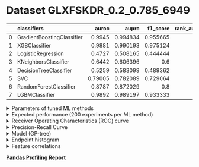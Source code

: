 # Dataset GLXFSKDR_0.2_0.785_6949

|    | classifiers                |   auroc |    auprc |   f1_score |   rank_auroc |   rank_auprc |   rank_f1 |
|---:|:---------------------------|--------:|---------:|-----------:|-------------:|-------------:|----------:|
|  0 | GradientBoostingClassifier | 0.9945  | 0.994834 |   0.955665 |            1 |            1 |         2 |
|  1 | XGBClassifier              | 0.9881  | 0.990193 |   0.975124 |            3 |            2 |         1 |
|  2 | LogisticRegression         | 0.4727  | 0.508165 |   0.444444 |            8 |            8 |         8 |
|  3 | KNeighborsClassifier       | 0.6442  | 0.606396 |   0.6      |            6 |            6 |         6 |
|  4 | DecisionTreeClassifier     | 0.5259  | 0.583099 |   0.489362 |            7 |            7 |         7 |
|  5 | SVC                        | 0.79005 | 0.782089 |   0.729064 |            5 |            5 |         5 |
|  6 | RandomForestClassifier     | 0.8787  | 0.872029 |   0.8      |            4 |            4 |         4 |
|  7 | LGBMClassifier             | 0.9892  | 0.989197 |   0.933333 |            2 |            3 |         3 |


<details>
<summary>Parameters of tuned ML methods</summary>


```
GradientBoostingClassifier(ccp_alpha=0.0, criterion='friedman_mse', init=None,
                           learning_rate=0.5895383332658566, loss='exponential',
                           max_depth=9, max_features=None, max_leaf_nodes=None,
                           min_impurity_decrease=0.0, min_impurity_split=None,
                           min_samples_leaf=60, min_samples_split=2,
                           min_weight_fraction_leaf=0.0, n_estimators=100,
                           n_iter_no_change=20, presort='deprecated',
                           random_state=6949, subsample=1.0, tol=1e-07,
                           validation_fraction=0.01, verbose=0,
                           warm_start=False)
XGBClassifier(alpha=0.09539348242537077, base_score=0.5, booster='gbtree',
              colsample_bylevel=1, colsample_bynode=1, colsample_bytree=1,
              eta=0.17191265875975145, eval_metric='logloss', gamma=0.1,
              gpu_id=-1, importance_type='gain', interaction_constraints=None,
              learning_rate=0.171912655, max_delta_step=0, max_depth=9,
              min_child_weight=1, missing=nan, monotone_constraints=None,
              n_estimators=84, n_jobs=0, num_parallel_tree=1,
              objective='binary:logistic', random_state=6949,
              reg_alpha=0.0953934789, reg_lambda=9.34097734684676,
              scale_pos_weight=1, subsample=1, tree_method=None,
              validate_parameters=False, verbosity=None)
LogisticRegression(C=0.05204783919671574, class_weight=None, dual=False,
                   fit_intercept=True, intercept_scaling=1, l1_ratio=None,
                   max_iter=100, multi_class='auto', n_jobs=None, penalty='l1',
                   random_state=6949, solver='liblinear', tol=0.0001, verbose=0,
                   warm_start=False)
KNeighborsClassifier(algorithm='auto', leaf_size=30, metric='euclidean',
                     metric_params=None, n_jobs=None, n_neighbors=16, p=2,
                     weights='distance')
DecisionTreeClassifier(ccp_alpha=0.0, class_weight=None, criterion='gini',
                       max_depth=9, max_features=None, max_leaf_nodes=None,
                       min_impurity_decrease=0.0, min_impurity_split=None,
                       min_samples_leaf=4, min_samples_split=8,
                       min_weight_fraction_leaf=0.0, presort='deprecated',
                       random_state=6949, splitter='best')
SVC(C=1.421435207869361, break_ties=False, cache_size=200, class_weight=None,
    coef0=9.8, decision_function_shape='ovr', degree=4, gamma='auto',
    kernel='poly', max_iter=-1, probability=True, random_state=6949,
    shrinking=True, tol=1.2813777313833938e-05, verbose=False)
RandomForestClassifier(bootstrap=True, ccp_alpha=0.0, class_weight=None,
                       criterion='gini', max_depth=10, max_features=None,
                       max_leaf_nodes=None, max_samples=None,
                       min_impurity_decrease=0.0, min_impurity_split=None,
                       min_samples_leaf=1, min_samples_split=2,
                       min_weight_fraction_leaf=0.0, n_estimators=100,
                       n_jobs=None, oob_score=False, random_state=6949,
                       verbose=0, warm_start=False)
LGBMClassifier(boosting_type='gbdt', class_weight=None, colsample_bytree=1.0,
               importance_type='split', learning_rate=0.1, max_depth=10,
               metric='binary_logloss', min_child_samples=20,
               min_child_weight=0.001, min_split_gain=0.0, n_estimators=100,
               n_jobs=-1, num_leaves=112, objective='binary', random_state=6949,
               reg_alpha=0.0, reg_lambda=0.0, silent=True, subsample=1.0,
               subsample_for_bin=200000, subsample_freq=0)
```

</details>

<details>
<summary>Expected performance (200 experiments per ML method)</summary>
<img src='GLXFSKDR_0.2_0.785_6949-box.svg' width=40% />
</details>

<details>
<summary>Receiver Operating Characteristics (ROC) curve</summary>
<img src='GLXFSKDR_0.2_0.785_6949-roc.svg' width=40% />
</details>

<details>
<summary>Precision-Recall Curve</summary>
<img src='GLXFSKDR_0.2_0.785_6949-prc.svg' width=40% />
</details>

<details>
<summary>Model (GP-tree)</summary>
<img src='GLXFSKDR_0.2_0.785_6949-model.svg' height=10% />
</details>

<details>
<summary>Endpoint histogram</summary>
<img src='GLXFSKDR_0.2_0.785_6949-endpoint.svg' width=40% />
</details>

<details>
<summary>Feature correlations</summary>
<img src='GLXFSKDR_0.2_0.785_6949-corr.svg' width=40% />
</details>

[**Pandas Profiling Report**](https://github.io/athril/digen-test/docs/profile/GLXFSKDR_0.2_0.785_6949.html)